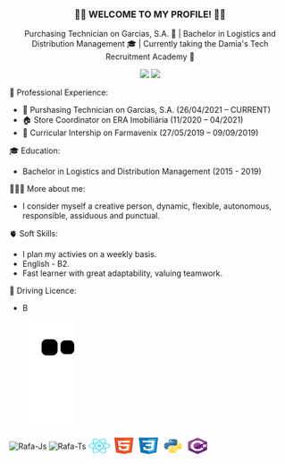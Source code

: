 <div align="center">

### 👋🏻 WELCOME TO MY PROFILE! 👋🏻

  Purchasing Technician on Garcias, S.A. 🍷 | Bachelor in Logistics and Distribution Management 🎓 | Currently taking the Damia's Tech Recruitment Academy 🐜

<div> 
  <a href="https://www.linkedin.com/in/celina-martinho-4488b1196/" target="_blank"><img src="https://img.shields.io/badge/LinkedIn-0077B5?style=for-the-badge&logo=linkedin&logoColor=white" target="_blank"></a>
  <a href = "mailto:celinamartinho96@gmail.com"><img src="https://img.shields.io/badge/Gmail-D14836?style=for-the-badge&logo=gmail&logoColor=white" target="_blank"></a>
 
</div>

</div align="center">
  
  
<div>

💼 Professional Experience:
- 🍷 Purshasing Technician on Garcias, S.A. (26/04/2021 – CURRENT)
- 🏠 Store Coordinator on ERA Imobiliária (11/2020 – 04/2021)
- 💊 Curricular Intership on Farmavenix (27/05/2019 – 09/09/2019)
  
🎓 Education:
- Bachelor in Logistics and Distribution Management (2015 - 2019)
  
💁🏻‍♀️ More about me:
- I consider myself a creative person, dynamic, flexible, autonomous, responsible, assiduous and punctual.

🫀 Soft Skills:
- I plan my activies on a weekly basis.
- English - B2.
- Fast learner with great adaptability, valuing teamwork.
  
🚗 Driving Licence:
- B
  
   ![Snake animation](https://github.com/rafaballerini/rafaballerini/blob/output/github-contribution-grid-snake.svg)
</div>


  <img align="center" alt="Rafa-Js" height="30" width="40" src="https://play-lh.googleusercontent.com/37EzETO6gZyKmCg2kBIFX1e9gkubxZrVa5fHJ6yOaa7VvEShHjKv2RdtwnZt9Sk258s=s180-rw">
  <img align="center" alt="Rafa-Ts" height="30" width="40" src="https://is4-ssl.mzstatic.com/image/thumb/Purple116/v4/a4/d2/50/a4d250d9-621a-2ecc-0255-9e78a10e4540/XCEL.png/1200x630bb.png">
  <img align="center" alt="Rafa-React" height="30" width="40" src="https://raw.githubusercontent.com/devicons/devicon/master/icons/react/react-original.svg">
  <img align="center" alt="Rafa-HTML" height="30" width="40" src="https://raw.githubusercontent.com/devicons/devicon/master/icons/html5/html5-original.svg">
  <img align="center" alt="Rafa-CSS" height="30" width="40" src="https://raw.githubusercontent.com/devicons/devicon/master/icons/css3/css3-original.svg">
  <img align="center" alt="Rafa-Python" height="30" width="40" src="https://raw.githubusercontent.com/devicons/devicon/master/icons/python/python-original.svg">
  <img align="center" alt="Rafa-Csharp" height="30" width="40" src="https://raw.githubusercontent.com/devicons/devicon/master/icons/csharp/csharp-original.svg">

</div>
